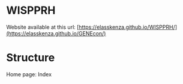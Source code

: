 # WISPPRH

Website available at this url: [https://elasskenza.github.io/WISPPRH/](https://elasskenza.github.io/GENEcon/)

# Structure

Home page: Index 
